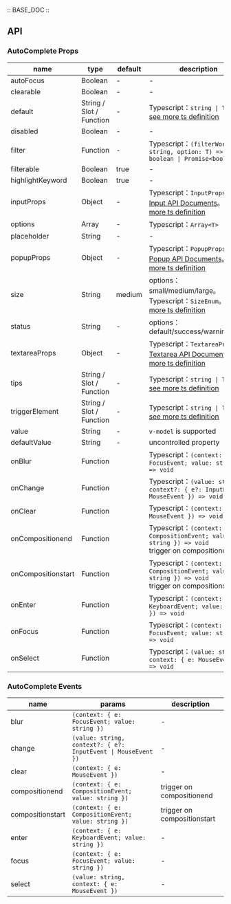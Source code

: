 :: BASE_DOC ::

## API
### AutoComplete Props

name | type | default | description | required
-- | -- | -- | -- | --
autoFocus | Boolean | - | \- | N
clearable | Boolean | - | \- | N
default | String / Slot / Function | - | Typescript：`string \| TNode`。[see more ts definition](https://github.com/Tencent/tdesign-vue/blob/develop/src/common.ts) | N
disabled | Boolean | - | \- | N
filter | Function | - | Typescript：`(filterWords: string, option: T) => boolean \| Promise<boolean>` | N
filterable | Boolean | true | \- | N
highlightKeyword | Boolean | true | \- | N
inputProps | Object | - | Typescript：`InputProps`，[Input API Documents](./input?tab=api)。[see more ts definition](https://github.com/Tencent/tdesign-vue/tree/develop/src/auto-complete/type.ts) | N
options | Array | - | Typescript：`Array<T>` | N
placeholder | String | - | \- | N
popupProps | Object | - | Typescript：`PopupProps`，[Popup API Documents](./popup?tab=api)。[see more ts definition](https://github.com/Tencent/tdesign-vue/tree/develop/src/auto-complete/type.ts) | N
size | String | medium | options：small/medium/large。Typescript：`SizeEnum`。[see more ts definition](https://github.com/Tencent/tdesign-vue/blob/develop/src/common.ts) | N
status | String | - | options：default/success/warning/error | N
textareaProps | Object | - | Typescript：`TextareaProps`，[Textarea API Documents](./textarea?tab=api)。[see more ts definition](https://github.com/Tencent/tdesign-vue/tree/develop/src/auto-complete/type.ts) | N
tips | String / Slot / Function | - | Typescript：`string \| TNode`。[see more ts definition](https://github.com/Tencent/tdesign-vue/blob/develop/src/common.ts) | N
triggerElement | String / Slot / Function | - | Typescript：`string \| TNode`。[see more ts definition](https://github.com/Tencent/tdesign-vue/blob/develop/src/common.ts) | N
value | String | - | `v-model` is supported | N
defaultValue | String | - | uncontrolled property | N
onBlur | Function |  | Typescript：`(context: { e: FocusEvent; value: string }) => void`<br/> | N
onChange | Function |  | Typescript：`(value: string, context?: { e?: InputEvent \| MouseEvent }) => void`<br/> | N
onClear | Function |  | Typescript：`(context: { e: MouseEvent }) => void`<br/> | N
onCompositionend | Function |  | Typescript：`(context: { e: CompositionEvent; value: string }) => void`<br/>trigger on compositionend | N
onCompositionstart | Function |  | Typescript：`(context: { e: CompositionEvent; value: string }) => void`<br/>trigger on compositionstart | N
onEnter | Function |  | Typescript：`(context: { e: KeyboardEvent; value: string }) => void`<br/> | N
onFocus | Function |  | Typescript：`(context: { e: FocusEvent; value: string }) => void`<br/> | N
onSelect | Function |  | Typescript：`(value: string, context: { e: MouseEvent }) => void`<br/> | N

### AutoComplete Events

name | params | description
-- | -- | --
blur | `(context: { e: FocusEvent; value: string })` | \-
change | `(value: string, context?: { e?: InputEvent \| MouseEvent })` | \-
clear | `(context: { e: MouseEvent })` | \-
compositionend | `(context: { e: CompositionEvent; value: string })` | trigger on compositionend
compositionstart | `(context: { e: CompositionEvent; value: string })` | trigger on compositionstart
enter | `(context: { e: KeyboardEvent; value: string })` | \-
focus | `(context: { e: FocusEvent; value: string })` | \-
select | `(value: string, context: { e: MouseEvent })` | \-
